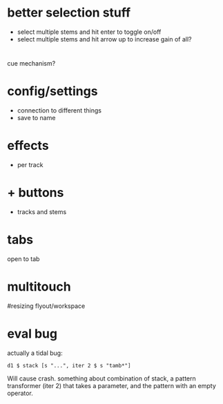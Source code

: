 # better selection stuff
- select multiple stems and hit enter to toggle on/off
- select multiple stems and hit arrow up to increase gain of all?
#  
cue mechanism?

# config/settings
- connection to different things
- save to name

# effects
- per track

# + buttons 
- tracks and stems

# tabs 
open to tab


# multitouch

#resizing flyout/workspace


# eval bug
 actually a tidal bug:
 
 ```d1 $ stack [s "...", iter 2 $ s "tamb*"]```
  
  Will cause crash. something about combination of stack, a pattern transformer (iter 2) 
  that takes a parameter, and the pattern with an empty operator.